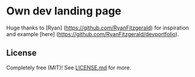 # Own dev landing page

Huge thanks to [Ryan] (https://github.com/RyanFitzgerald) for inspiration and example
[here] (https://github.com/RyanFitzgerald/devportfolio).


## License

Completely free (MIT)! See [LICENSE.md](LICENSE.md) for more.
